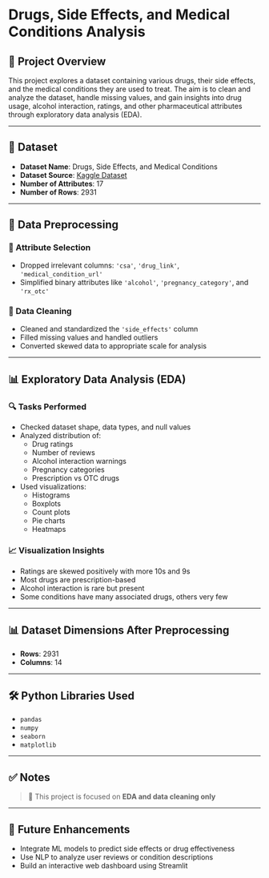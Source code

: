 # Drugs, Side Effects, and Medical Conditions Analysis

## 📌 Project Overview

This project explores a dataset containing various drugs, their side effects, and the medical conditions they are used to treat. The aim is to clean and analyze the dataset, handle missing values, and gain insights into drug usage, alcohol interaction, ratings, and other pharmaceutical attributes through exploratory data analysis (EDA).

---

## 📁 Dataset

- **Dataset Name**: Drugs, Side Effects, and Medical Conditions
- **Dataset Source**: [Kaggle Dataset](https://www.kaggle.com/datasets/jithinanievarghese/drugs-side-effects-and-medical-condition)
- **Number of Attributes**: 17
- **Number of Rows**: 2931

---

## 🧼 Data Preprocessing

### 🔹 Attribute Selection
- Dropped irrelevant columns: `'csa'`, `'drug_link'`, `'medical_condition_url'`
- Simplified binary attributes like `'alcohol'`, `'pregnancy_category'`, and `'rx_otc'`

### 🔹 Data Cleaning
- Cleaned and standardized the `'side_effects'` column
- Filled missing values and handled outliers
- Converted skewed data to appropriate scale for analysis

---

## 📊 Exploratory Data Analysis (EDA)

### 🔍 Tasks Performed
- Checked dataset shape, data types, and null values
- Analyzed distribution of:
  - Drug ratings
  - Number of reviews
  - Alcohol interaction warnings
  - Pregnancy categories
  - Prescription vs OTC drugs
- Used visualizations:
  - Histograms
  - Boxplots
  - Count plots
  - Pie charts
  - Heatmaps

### 📈 Visualization Insights
- Ratings are skewed positively with more 10s and 9s
- Most drugs are prescription-based
- Alcohol interaction is rare but present
- Some conditions have many associated drugs, others very few

---

## 📊 Dataset Dimensions After Preprocessing

- **Rows**: 2931  
- **Columns**: 14  

---

## 🛠 Python Libraries Used

- `pandas`
- `numpy`
- `seaborn`
- `matplotlib`

---

## ✅ Notes

> 🔹 This project is focused on **EDA and data cleaning only**  

---

## 🚀 Future Enhancements

- Integrate ML models to predict side effects or drug effectiveness
- Use NLP to analyze user reviews or condition descriptions
- Build an interactive web dashboard using Streamlit


